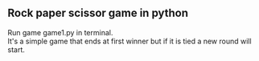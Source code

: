 ## Rock paper scissor game in python

Run game game1.py in terminal.  
It's a simple game that ends at first winner but if it is tied a new round will start. 
